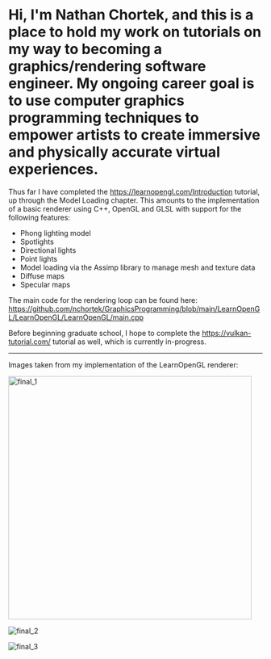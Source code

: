 # Hi, I'm Nathan Chortek, and this is a place to hold my work on tutorials on my way to becoming a graphics/rendering software engineer. My ongoing career goal is to use computer graphics programming techniques to empower artists to create immersive and physically accurate virtual experiences. 

Thus far I have completed the https://learnopengl.com/Introduction tutorial, up through the Model Loading chapter. This amounts to the implementation of a basic renderer using C++, OpenGL and GLSL with support for the following features:
- Phong lighting model
- Spotlights
- Directional lights
- Point lights
- Model loading via the Assimp library to manage mesh and texture data
- Diffuse maps
- Specular maps

The main code for the rendering loop can be found here:
https://github.com/nchortek/GraphicsProgramming/blob/main/LearnOpenGL/LearnOpenGL/LearnOpenGL/main.cpp

Before beginning graduate school, I hope to complete the https://vulkan-tutorial.com/ tutorial as well, which is currently in-progress.

----------------------------------------------------------------

Images taken from my implementation of the LearnOpenGL renderer:

<img width="482" alt="final_1" src="https://github.com/user-attachments/assets/eac74094-c09a-44f5-8a56-b908e6a7e58b" />

![final_2](https://github.com/user-attachments/assets/958922a4-e3e3-4db9-bf85-5cd0909b6057)

![final_3](https://github.com/user-attachments/assets/1daad265-a200-4564-be02-136263b7891b)

